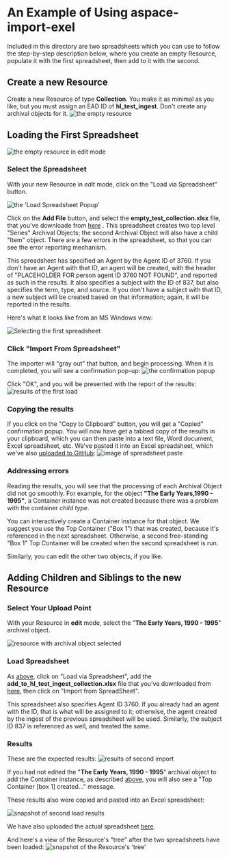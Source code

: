 # An Example of Using aspace-import-exel

Included in this directory are two spreadsheets which you can use to follow the step-by-step description below, where you create an empty Resource, populate it with the first spreadsheet, then add to it with the second.

## Create a new Resource

Create a new Resource of type **Collection**. You make it as minimal as you like, but you must assign an EAD ID of **hl_test_ingest**.  Don't create any archival objects for it.
<img alt="the empty resource" src="images/empty_collection_view.png"/>

## Loading the First Spreadsheet

<img alt="the empty resource in edit mode" src="images/empty_collection_edit.png"/>


### <a name="first">Select the Spreadsheet</a>

With your new Resource in *edit* mode, click on the "Load via Spreadsheet" button.

<img alt="the 'Load Spreadsheet Popup'" src="images/load_popup.png"/>


Click on the **Add File** button, and select the **empty_test_collection.xlsx** file, that you've downloade from <a href="empty_test_collection.xlsx">here</a> . This spreadsheet creates two top level "Series" Archival Objects; the second Archival Object will also have a child "Item" object.  There are a few errors in the spreadsheet, so that you can see the error reporting mechanism.  

This spreadsheet has specified an Agent by the Agent ID of 3760.  If you don't have an Agent with that ID, an agent will be created, with the header of "PLACEHOLDER FOR person agent ID 3760 NOT FOUND", and reported as such in the results.
It also specifies a subject with the ID of 837, but also specifies the term, type, and source.  If you don't have a subject with that ID, a new subject will be created based on that information; again, it will be reported in the results.



Here's what it looks like from an MS Windows view:

<img alt="Selecting the first spreadsheet" src="images/empty_test_file_selection.png"/>

### Click "Import From Spreadsheet"

The importer will "gray out" that button, and begin processing.  When it is completed, you will see a confirmation pop-up:
<img alt="the confirmation popup" src="images/empty_collection_finished_popup.png"/>

Click "OK", and you will be presented with the report of the results:
<img alt="results of the first load" src="images/empty_collection_results.png"/>

### Copying the results

If you click on the "Copy to Clipboard" button, you will get a "Copied" confirmation popup.  You will now have
 get a tabbed copy of the results in your clipboard, which you can then paste into a text file, Word document, Excel spreadsheet, etc.  We've pasted it into an Excel spreadsheet, which we've also <a href="results/first_ss_report.xlsx">uploaded to GitHub</a>:
<img alt="image of spreadsheet paste" src="images/first_ss_report.png"/>

### <a name="ad_error">Addressing errors</a>

Reading the results, you will see that the processing of each Archival Object did not go smoothly.  For example, for the object **"The Early Years,1990 - 1995"**, a Container instance was not created because there was a problem with the container *child type*. 

You can interactively create a Container instance for that object.  We suggest you use the Top Container ("Box 1") that was created, because it's referenced in the next spreadsheet.  Otherwise, a second free-standing "Box 1" Top Container will be created when the second spreadsheet is run.

Similarly, you can edit the other two objects, if you like.


## Adding Children and Siblings to the new Resource

### Select Your Upload Point

With your Resource in **edit** mode, select the "**The Early Years, 1990 - 1995**" archival object.

<img alt="resource with archival object selected" src="images/select_archival_object.png"/>

### Load Spreadsheet

As <a href="#first">above</a>, click on "Load via Spreadsheet", add the **add_to_hl_test_ingest_collection.xlsx** file that you've downloaded from <a href="add_to_hl_test_ingest_collection.xlsx">here</a>, then click on "Import from SpreadSheet".

This spreadsheet also specifies Agent ID 3760.  If you already had an agent with the ID, that is what will be assigned to it; otherwise, the agent created by the ingest of the previous spreadsheet will be used.  Similarly, the subject ID 837 is referenced as well, and treated the same.

### Results

These are the expected results: 
<img alt="results of second import" src="images/add_ss_load_report.png"/>

If you had not edited the "**The Early Years, 1990 - 1995**" archival object to add the Container instance, as described <a href="#ad_errors">above</a>, you will also see a "Top Container [box 1] created..." message.

These results also were copied and pasted into an Excel spreadsheet:

<img alt="snapshot of second load results" src="images/add_load_report_in_xls.png" />

We have also uploaded the actual spreadsheet <a href="results/add_ss_load_report.xlsx">here</a>.

And here's a view of the Resource's "tree" after the two spreadsheets have been loaded:
<img alt="snapshot of the Resource's 'tree'" src="images/tree_after_add_load.png"/>




